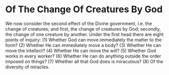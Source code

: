 # Of The Change Of Creatures By God

We now consider the second effect of the Divine government, i.e. the change of creatures; and first, the change of creatures by God; secondly, the change of one creature by another.  Under the first head there are eight points of inquiry:
(1) Whether God can move immediately the matter to the form?
(2) Whether He can immediately move a body?
(3) Whether He can move the intellect?
(4) Whether He can move the will?
(5) Whether God works in every worker?
(6) Whether He can do anything outside the order imposed on things?
(7) Whether all that God does is miraculous?
(8) Of the diversity of miracles.